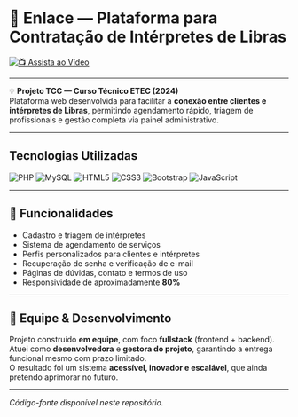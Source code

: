 # 🤟 Enlace — Plataforma para Contratação de Intérpretes de Libras

[![📺 Assista ao Vídeo](https://img.shields.io/badge/📺%20Assista%20ao%20Vídeo-blue?style=for-the-badge)](https://www.linkedin.com/feed/update/urn:li:activity:7362274953829695488/)

---

💡 **Projeto TCC — Curso Técnico ETEC (2024)**  
Plataforma web desenvolvida para facilitar a **conexão entre clientes e intérpretes de Libras**, permitindo agendamento rápido, triagem de profissionais e gestão completa via painel administrativo.  

---

##  Tecnologias Utilizadas
![PHP](https://img.shields.io/badge/PHP-777BB4?logo=php&logoColor=white&style=for-the-badge)
![MySQL](https://img.shields.io/badge/MySQL-005C84?logo=mysql&logoColor=white&style=for-the-badge)
![HTML5](https://img.shields.io/badge/HTML5-E34F26?logo=html5&logoColor=white&style=for-the-badge)
![CSS3](https://img.shields.io/badge/CSS3-1572B6?logo=css3&logoColor=white&style=for-the-badge)
![Bootstrap](https://img.shields.io/badge/Bootstrap-7952B3?logo=bootstrap&logoColor=white&style=for-the-badge)
![JavaScript](https://img.shields.io/badge/JavaScript-F7DF1E?logo=javascript&logoColor=black&style=for-the-badge)

---

## 📌 Funcionalidades
- Cadastro e triagem de intérpretes  
- Sistema de agendamento de serviços  
- Perfis personalizados para clientes e intérpretes  
- Recuperação de senha e verificação de e-mail  
- Páginas de dúvidas, contato e termos de uso  
- Responsividade de aproximadamente **80%**

---

## 👥 Equipe & Desenvolvimento
Projeto construído **em equipe**, com foco **fullstack** (frontend + backend).  
Atuei como **desenvolvedora** e **gestora do projeto**, garantindo a entrega funcional mesmo com prazo limitado.  
O resultado foi um sistema **acessível, inovador e escalável**, que ainda pretendo aprimorar no futuro.  

---

*Código-fonte disponível neste repositório.*  
